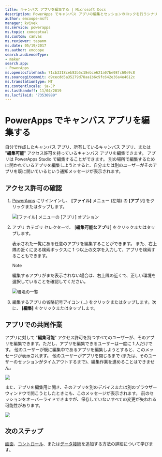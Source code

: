 ```yaml
---
title: キャンバス アプリを編集する | Microsoft Docs
description: PowerApps でキャンバス アプリの編集とセッションのロックを行うシナリオについて、ステップバイステップの手順を示します。
author: emcoope-msft
manager: kvivek
ms.service: powerapps
ms.topic: conceptual
ms.custom: canvas
ms.reviewer: tapanm
ms.date: 05/19/2017
ms.author: emcoope
search.audienceType:
- maker
search.app:
- PowerApps
ms.openlocfilehash: 71cb3318ceb83b5c18ebce621a07be08fc60e9c8
ms.sourcegitcommit: d9cecdd5a35279d78aa1b6c9fc642e36a4e4612c
ms.translationtype: MT
ms.contentlocale: ja-JP
ms.lasthandoff: 11/04/2019
ms.locfileid: "73536989"
---
```

# <a name="edit-a-canvas-app-in-powerapps"></a>PowerApps でキャンバス アプリを編集する
自分で作成したキャンバス アプリ、所有しているキャンバス アプリ、または "**編集可能**" アクセス許可を持っているキャンバス アプリを編集できます。 アプリは PowerApps Studio で編集することができます。 別の場所で編集するために開かれているアプリを編集しようとすると、自分または別のユーザーがそのアプリを既に開いているという通知メッセージが表示されます。

## <a name="verify-your-permissions"></a>アクセス許可の確認
1. [PowerApps](https://make.powerapps.com?utm_source=padocs&utm_medium=linkinadoc&utm_campaign=referralsfromdoc) にサインインし、 **[ファイル]** メニュー (左端) の **[アプリ]** をクリックまたはタップします。
   
    ![[ファイル] メニューの [アプリ] オプション](./media/edit-app/file-apps.png)

2. アプリ カテゴリ セレクターで、 **[編集可能なアプリ]** をクリックまたはタップします。

    表示された一覧にある任意のアプリを編集することができます。 また、右上隅の近くにある検索ボックスに 1 つ以上の文字を入力して、アプリを検索することもできます。

    > [!NOTE]
    > 編集するアプリがまだ表示されない場合は、右上隅の近くで、正しい環境を選択していることを確認してください。
   
    ![環境の一覧](./media/edit-app/environment-list.png)

1. 編集するアプリの省略記号アイコン (...) をクリックまたはタップします。次に、 **[編集]** をクリックまたはタップします。

## <a name="collaborate-on-an-app"></a>アプリでの共同作業
アプリに対して "**編集可能**" アクセス許可を持つすべてのユーザーが、そのアプリを編集できます。ただし、アプリを編集できるユーザーは一度に 1 人だけです。 他のユーザーが既に編集中であるアプリを編集しようとすると、このメッセージが表示されます。 他のユーザーがアプリを閉じるまで (または、そのユーザーのセッションがタイムアウトするまで)、編集作業を進めることはできません。

![](./media/edit-app/applock-otheruser.png)

また、アプリを編集用に開き、そのアプリを別のデバイスまたは別のブラウザー ウィンドウで開こうとしたときにも、このメッセージが表示されます。 前のセッションをオーバーライドできますが、保存していないすべての変更が失われる可能性があります。

![](./media/edit-app/applock-selfuser.png)

## <a name="next-steps"></a>次のステップ
[画面](add-screen-context-variables.md)、[コントロール](add-configure-controls.md)、または[データ接続](add-data-connection.md)を追加する方法の詳細について学びます。

